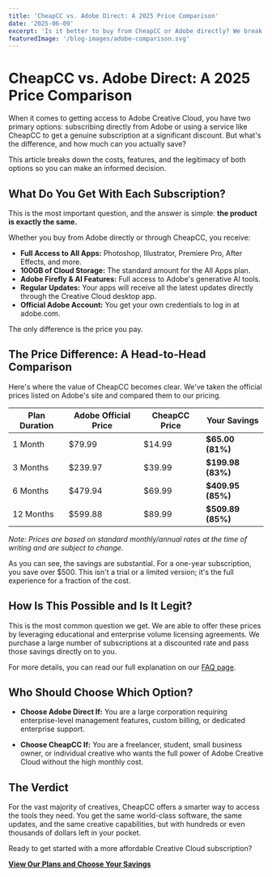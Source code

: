 ```yaml
---
title: 'CheapCC vs. Adobe Direct: A 2025 Price Comparison'
date: '2025-06-09'
excerpt: 'Is it better to buy from CheapCC or Adobe directly? We break down the costs, features, and benefits to show you how much you can really save on an official Creative Cloud subscription.'
featuredImage: '/blog-images/adobe-comparison.svg'
---
```


# CheapCC vs. Adobe Direct: A 2025 Price Comparison

When it comes to getting access to Adobe Creative Cloud, you have two primary options: subscribing directly from Adobe or using a service like CheapCC to get a genuine subscription at a significant discount. But what's the difference, and how much can you actually save?

This article breaks down the costs, features, and the legitimacy of both options so you can make an informed decision.

## What Do You Get With Each Subscription?

This is the most important question, and the answer is simple: **the product is exactly the same.**

Whether you buy from Adobe directly or through CheapCC, you receive:

- **Full Access to All Apps:** Photoshop, Illustrator, Premiere Pro, After Effects, and more.
- **100GB of Cloud Storage:** The standard amount for the All Apps plan.
- **Adobe Firefly & AI Features:** Full access to Adobe's generative AI tools.
- **Regular Updates:** Your apps will receive all the latest updates directly through the Creative Cloud desktop app.
- **Official Adobe Account:** You get your own credentials to log in at adobe.com.

The only difference is the price you pay.

## The Price Difference: A Head-to-Head Comparison

Here's where the value of CheapCC becomes clear. We've taken the official prices listed on Adobe's site and compared them to our pricing.

| Plan Duration | Adobe Official Price | CheapCC Price | **Your Savings**    |
| ------------- | -------------------- | ------------- | ------------------- |
| 1 Month       | $79.99               | $14.99        | **$65.00 (81%)**    |
| 3 Months      | $239.97              | $39.99        | **$199.98 (83%)**   |
| 6 Months      | $479.94              | $69.99        | **$409.95 (85%)**   |
| 12 Months     | $599.88              | $89.99        | **$509.89 (85%)**   |

_Note: Prices are based on standard monthly/annual rates at the time of writing and are subject to change._

As you can see, the savings are substantial. For a one-year subscription, you save over $500. This isn't a trial or a limited version; it's the full experience for a fraction of the cost.

## How Is This Possible and Is It Legit?

This is the most common question we get. We are able to offer these prices by leveraging educational and enterprise volume licensing agreements. We purchase a large number of subscriptions at a discounted rate and pass those savings directly on to you.

For more details, you can read our full explanation on our [FAQ page](/faq).

## Who Should Choose Which Option?

- **Choose Adobe Direct If:** You are a large corporation requiring enterprise-level management features, custom billing, or dedicated enterprise support.

- **Choose CheapCC If:** You are a freelancer, student, small business owner, or individual creative who wants the full power of Adobe Creative Cloud without the high monthly cost.

## The Verdict

For the vast majority of creatives, CheapCC offers a smarter way to access the tools they need. You get the same world-class software, the same updates, and the same creative capabilities, but with hundreds or even thousands of dollars left in your pocket.

Ready to get started with a more affordable Creative Cloud subscription?

[**View Our Plans and Choose Your Savings**](/#pricing)
 